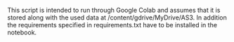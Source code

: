 This script is intended to run through Google Colab and assumes that it is
stored along with the used data at /content/gdrive/MyDrive/AS3.
In addition the requirements specified in requirements.txt have to be installed in the notebook.